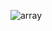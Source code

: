 ![array](https://user-images.githubusercontent.com/66473846/211609966-d7664d9d-65de-4124-853b-87768b083f5c.png)
